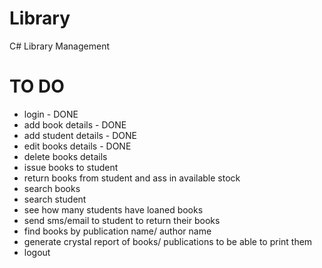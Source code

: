 # Library
C# Library Management

# TO DO

- login - DONE
- add book details - DONE
- add student details - DONE
- edit books details - DONE
- delete books details
- issue books to student 
- return books from student and ass in available stock
- search books
- search student
- see how many students have loaned books
- send sms/email to student to return their books
- find books by publication name/ author name
- generate crystal report of books/ publications to be able to print them
- logout
